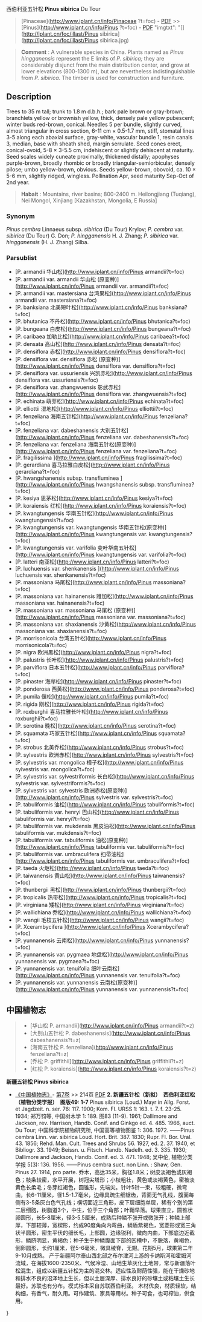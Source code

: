 西伯利亚五针松 **Pinus sibirica** Du Tour

> [Pinaceae](http://www.iplant.cn/info/Pinaceae ?t=foc) - [PDF](http://iplant.cn/foc/pdf/Pinaceae.pdf) >> [Pinus](http://www.iplant.cn/info/Pinus ?t=foc) - [PDF](http://www.iplant.cn/foc/pdf/Pinus.pdf)
  "imgtxt": "[](http://iplant.cn/foc/illast/Pinus sibirica](http://iplant.cn/foc/illast/Pinus sibirica.jpg)

> **Comment** : 
> A vulnerable species in China. Plants named as *Pinus hingganensis* represent the E limits of *P. sibirica;* they are considerably disjunct from the main distribution center, and grow at lower elevations (800-1300 m), but are nevertheless indistinguishable from *P. sibirica*.
> The timber is used for construction and furniture.

## Description

Trees to 35 m tall; trunk to 1.8 m d.b.h.; bark pale brown or gray-brown; branchlets yellow or brownish yellow, thick, densely pale yellow pubescent; winter buds red-brown, conical. Needles 5 per bundle, slightly curved, almost triangular in cross section, 6-11 cm ×  0.5-1.7 mm, stiff, stomatal lines 3-5 along each abaxial surface, gray-white, vascular bundle 1, resin canals 3, median, base with sheath shed, margin serrulate. Seed cones erect, conical-ovoid, 5-8 ×  3-5.5 cm, indehiscent or slightly dehiscent at maturity. Seed scales widely cuneate proximally, thickened distally; apophyses purple-brown, broadly rhombic or broadly triangular-semiorbicular, densely pilose; umbo yellow-brown, obvious. Seeds yellow-brown, obovoid, ca. 10 ×  5-6 mm, slightly ridged, wingless. Pollination Apr, seed maturity Sep-Oct of 2nd year.

> **Habait** : 
> Mountains, river basins; 800-2400 m. Heilongjiang (Tuqiang), Nei Mongol, Xinjiang [Kazakhstan, Mongolia, E Russia]

### Synonym
*Pinus cembra* Linnaeus subsp. *sibirica* (Du Tour) Krylov; *P. cembra* var. *sibirica* (Du Tour) G. Don; *P. hingganensis* H. J. Zhang; *P. sibirica* var. *hingganensis* (H. J. Zhang) Silba.

### Parsublist

* [P.  armandii  华山松](http://www.iplant.cn/info/Pinus armandii?t=foc)
* [P.  armandii var. armandii  华山松 (原变种)](http://www.iplant.cn/info/Pinus armandii var. armandii?t=foc)
* [P.  armandii var. mastersiana  台湾果松](http://www.iplant.cn/info/Pinus armandii var. mastersiana?t=foc)
* [P.  banksiana  北美短叶松](http://www.iplant.cn/info/Pinus banksiana?t=foc)
* [P.  bhutanica  不丹松](http://www.iplant.cn/info/Pinus bhutanica?t=foc)
* [P.  bungeana  白皮松](http://www.iplant.cn/info/Pinus bungeana?t=foc)
* [P.  caribaea  加勒比松](http://www.iplant.cn/info/Pinus caribaea?t=foc)
* [P.  densata  高山松](http://www.iplant.cn/info/Pinus densata?t=foc)
* [P.  densiflora  赤松](http://www.iplant.cn/info/Pinus densiflora?t=foc)
* [P.  densiflora var. densiflora  赤松 (原变种)](http://www.iplant.cn/info/Pinus densiflora var. densiflora?t=foc)
* [P.  densiflora var. ussuriensis  兴凯赤松](http://www.iplant.cn/info/Pinus densiflora var. ussuriensis?t=foc)
* [P.  densiflora var. zhangwuensis  彰武赤松](http://www.iplant.cn/info/Pinus densiflora var. zhangwuensis?t=foc)
* [P.  echinata  萌芽松](http://www.iplant.cn/info/Pinus echinata?t=foc)
* [P.  elliottii  湿地松](http://www.iplant.cn/info/Pinus elliottii?t=foc)
* [P.  fenzeliana  海南五针松](http://www.iplant.cn/info/Pinus fenzeliana?t=foc)
* [P.  fenzeliana var. dabeshanensis  大别五针松](http://www.iplant.cn/info/Pinus fenzeliana var. dabeshanensis?t=foc)
* [P.  fenzeliana var. fenzeliana  海南五针松(原变种)](http://www.iplant.cn/info/Pinus fenzeliana var. fenzeliana?t=foc)
* [P.  fragilissima  ](http://www.iplant.cn/info/Pinus fragilissima?t=foc)
* [P.  gerardiana  喜马拉雅白皮松](http://www.iplant.cn/info/Pinus gerardiana?t=foc)
* [P.  hwangshanensis subsp. transfluminea  ](http://www.iplant.cn/info/Pinus hwangshanensis subsp. transfluminea?t=foc)
* [P.  kesiya  思茅松](http://www.iplant.cn/info/Pinus kesiya?t=foc)
* [P.  koraiensis  红松](http://www.iplant.cn/info/Pinus koraiensis?t=foc)
* [P.  kwangtungensis  华南五针松](http://www.iplant.cn/info/Pinus kwangtungensis?t=foc)
* [P.  kwangtungensis var. kwangtungensis  华南五针松(原变种)](http://www.iplant.cn/info/Pinus kwangtungensis var. kwangtungensis?t=foc)
* [P.  kwangtungensis var. varifolia  变叶华南五针松](http://www.iplant.cn/info/Pinus kwangtungensis var. varifolia?t=foc)
* [P.  latteri  南亚松](http://www.iplant.cn/info/Pinus latteri?t=foc)
* [P.  luchuensis var. shenkanensis  ](http://www.iplant.cn/info/Pinus luchuensis var. shenkanensis?t=foc)
* [P.  massoniana  马尾松](http://www.iplant.cn/info/Pinus massoniana?t=foc)
* [P.  massoniana var. hainanensis  雅加松](http://www.iplant.cn/info/Pinus massoniana var. hainanensis?t=foc)
* [P.  massoniana var. massoniana  马尾松 (原变种)](http://www.iplant.cn/info/Pinus massoniana var. massoniana?t=foc)
* [P.  massoniana var. shaxianensis  沙黄松](http://www.iplant.cn/info/Pinus massoniana var. shaxianensis?t=foc)
* [P.  morrisonicola  台湾五针松](http://www.iplant.cn/info/Pinus morrisonicola?t=foc)
* [P.  nigra  欧洲黑松](http://www.iplant.cn/info/Pinus nigra?t=foc)
* [P.  palustris  长叶松](http://www.iplant.cn/info/Pinus palustris?t=foc)
* [P.  parviflora  日本五针松](http://www.iplant.cn/info/Pinus parviflora?t=foc)
* [P.  pinaster  海岸松](http://www.iplant.cn/info/Pinus pinaster?t=foc)
* [P.  ponderosa  西黄松](http://www.iplant.cn/info/Pinus ponderosa?t=foc)
* [P.  pumila  偃松](http://www.iplant.cn/info/Pinus pumila?t=foc)
* [P.  rigida  刚松](http://www.iplant.cn/info/Pinus rigida?t=foc)
* [P.  roxburghii  喜马拉雅长叶松](http://www.iplant.cn/info/Pinus roxburghii?t=foc)
* [P.  serotina  晚松](http://www.iplant.cn/info/Pinus serotina?t=foc)
* [P.  squamata  巧家五针松](http://www.iplant.cn/info/Pinus squamata?t=foc)
* [P.  strobus  北美乔松](http://www.iplant.cn/info/Pinus strobus?t=foc)
* [P.  sylvestris  欧洲赤松](http://www.iplant.cn/info/Pinus sylvestris?t=foc)
* [P.  sylvestris var. mongolica  樟子松](http://www.iplant.cn/info/Pinus sylvestris var. mongolica?t=foc)
* [P.  sylvestris var. sylvestriformis  长白松](http://www.iplant.cn/info/Pinus sylvestris var. sylvestriformis?t=foc)
* [P.  sylvestris var. sylvestris  欧洲赤松(原变种)](http://www.iplant.cn/info/Pinus sylvestris var. sylvestris?t=foc)
* [P.  tabuliformis  油松](http://www.iplant.cn/info/Pinus tabuliformis?t=foc)
* [P.  tabuliformis var. henryi  巴山松](http://www.iplant.cn/info/Pinus tabuliformis var. henryi?t=foc)
* [P.  tabuliformis var. mukdensis  黑皮油松](http://www.iplant.cn/info/Pinus tabuliformis var. mukdensis?t=foc)
* [P.  tabuliformis var. tabuliformis  油松(原变种)](http://www.iplant.cn/info/Pinus tabuliformis var. tabuliformis?t=foc)
* [P.  tabuliformis var. umbraculifera  扫帚油松](http://www.iplant.cn/info/Pinus tabuliformis var. umbraculifera?t=foc)
* [P.  taeda  火炬松](http://www.iplant.cn/info/Pinus taeda?t=foc)
* [P.  taiwanensis  黄山松](http://www.iplant.cn/info/Pinus taiwanensis?t=foc)
* [P.  thunbergii  黑松](http://www.iplant.cn/info/Pinus thunbergii?t=foc)
* [P.  tropicalis  热带松](http://www.iplant.cn/info/Pinus tropicalis?t=foc)
* [P.  virginiana  矮松](http://www.iplant.cn/info/Pinus virginiana?t=foc)
* [P.  wallichiana  乔松](http://www.iplant.cn/info/Pinus wallichiana?t=foc)
* [P.  wangii  毛枝五针松](http://www.iplant.cn/info/Pinus wangii?t=foc)
* [P.  Xcerambycifera  ](http://www.iplant.cn/info/Pinus Xcerambycifera?t=foc)
* [P.  yunnanensis  云南松](http://www.iplant.cn/info/Pinus yunnanensis?t=foc)
* [P.  yunnanensis var. pygmaea  地盘松](http://www.iplant.cn/info/Pinus yunnanensis var. pygmaea?t=foc)
* [P.  yunnanensis var. tenuifolia  细叶云南松](http://www.iplant.cn/info/Pinus yunnanensis var. tenuifolia?t=foc)
* [P.  yunnanensis var. yunnanensis  云南松(原变种)](http://www.iplant.cn/info/Pinus yunnanensis var. yunnanensis?t=foc)

## 中国植物志

> * [华山松  P.  armandii](http://www.iplant.cn/info/Pinus armandii?t=z)
> * [大别山五针松  P.  dabeshanensis](http://www.iplant.cn/info/Pinus dabeshanensis?t=z)
> * [海南五针松  P.  fenzeliana](http://www.iplant.cn/info/Pinus fenzeliana?t=z)
> * [乔松  P.  griffithii](http://www.iplant.cn/info/Pinus griffithii?t=z)
> * [红松  P.  koraiensis](http://www.iplant.cn/info/Pinus koraiensis?t=z)

**新疆五针松 Pinus sibirica**

* [《中国植物志》](http://www.iplant.cn/frps)- [第7卷](http://www.iplant.cn/frps/vol/7) >> 214页 [PDF](http://www.iplant.cn/frps/pdf/7/214.pdf)
**2. 新疆五针松（新拟）　西伯利亚红松（植物分类学报）　图版49: 1-7**
Pinus sibirica (Loud.) Mayr in Allg. Forst. et Jagdzeit. n. ser. 76: 117. 1900; Kom. Fl. URSS 1: 163. t. 7. f. 23-25. 1934; 郑万钧等, 中国树木学 1: 189. 图83 (11-9). 1961; Dallimore and Jackson, rev. Harrison, Handb. Conif. and Ginkgo ed. 4. 485. 1966, auct. Du Tour; 中国科学院植物研究所, 中国高等植物图鉴 1: 306. 1972. ——Pinus cembra Linn. var. sibirica Loud. Hort. Brit. 387. 1830; Rupr. Fl. Bor. Ural. 43. 1856; Rehd. Man. Cult. Trees and Shrubs 56. 1927, ed. 2. 37. 1940, et Bibliogr. 33. 1949; Beissn. u. Fitsch. Handb. Nadelh. ed. 3. 335. 1930; Dallimore and Jackson, Handb. Conif. ed. 3. 471. 1948; 吴中伦, 植物分类学报 5(3): 136. 1956. ——Pinus cembra suct. non Linn. : Shaw, Gen. Pinus 27. 1914, pro parte.
乔木，高达35米，胸径1.8米；树皮淡褐色或灰褐色；枝条较密，水平开展，树冠尖塔形；小枝粗壮，黄色或淡褐黄色，密被淡黄色长柔毛；冬芽红褐色，圆锥形，先端尖。针叶5针一束，较粗硬，微弯曲，长6-11厘米，径1.5-1.7毫米，边缘具疏生细锯齿，背面无气孔线，腹面每侧有3-5条灰白色气孔线；横切面近三角形，皮下层细胞单层，稀有个别的第二层细胞，树脂道3个，中生，位于三个角部；叶鞘早落。球果直立，圆锥状卵圆形，长5-8厘米，径3-5.5厘米，成熟后种鳞不张开或微张开；种鳞上部厚，下部较薄，宽楔形，约成90度角向内弯曲，鳞盾紫褐色，宽菱形或宽三角状半圆形，密生平伏的细长毛，上部圆，边缘锐利，微向内曲，下部底边近截形，鳞脐明显，黄褐色；种子生于种鳞腹面下部的凹槽中，不脱落，黄褐色，倒卵圆形，长约1厘米，径5-6毫米，微具棱脊，无翅。花期5月，球果第二年9-10月成熟。
产于新疆阿尔泰山西北部之布尔津河上游的卡纳斯河和霍姆河流域，在海拔1600-2350米、气候冷湿、山地生草灰化土地带，常与新疆落叶松混生，组成以新疆五针松为主的混交林。适应性及耐荫性强，能在干燥砂地和排水不良的沼泽地上生长，但以土层深厚、排水良好的砂壤土或粘壤土生长最好。苏联也有分布。模式标本采自苏联西伯利亚。
木材优良，材质轻软，结构细，有香气，耐久用。可作建筑、家具等用材。种子可食，也可榨油，供食用。

}